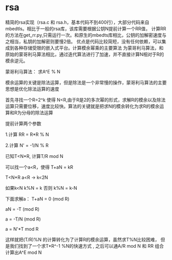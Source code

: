 # rsa
精简的rsa实现（rsa.c 和 rsa.h，基本代码不到400行），大部分代码来自mbedtls。相比于一般的rsa库，该库需要根据公钥N提前计算一个RR值，
计算RR的方法在get_rr.py,只需运行一次。和原生的mbedts库相比，公钥的加解密速度与之相当，私钥的加解密则要慢2倍。
优点是代码比较简短，没有任何依赖，可以集成到各种存储受限的嵌入式平台。计算模余幂乘的主要算法
为蒙哥利马算法，和原始的蒙哥利马算法相比，通过迭代算法进行了加速，并不直接计算N相对于R的模余逆元。

蒙哥利马算法：
求A^E % N

模余运算的关键是除法运算，但是除法是一个非常慢的操作，蒙哥利马算法的主要思想是优化除法运算的速度


首先寻找一个R=2^k 使得 N<R,由于R是2的多次幂的形式，求解R的模余以及除法运算只需要位移，速度比较快。算法的关键就是把求N的模余转化为求R的模余运算和R为分母的除法运算

提前计算两个参数

1.计算 RR  = R*R % N

2.计算 N'  = -1/N % R

已知T<N*R, 计算T/R mod N

可以找一个a<R，使得 T+aN = kR  

T<N*R  a<R  -> k<2N

如果k<N k%N = k 否则 k%N = k-N
  
下面求解a： 
T+aN = 0 (mod R)   

aN = -T (mod R)  

a = -T/N (mod R) 

a = N'*T mod R

这样就把(T/R)%N 的计算转化为了计算R的模余运算，虽然求T%N比较困难， 
但是我们找到了一个求T*R^-1 %N的快速方式 ,
之后可以通A/R mod N 和 RR 组合计算出A^E mod N






